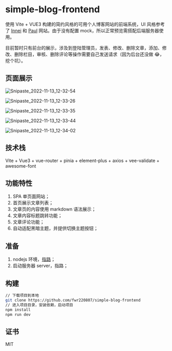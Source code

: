 # simple-blog-frontend

使用 Vite + VUE3 构建的简约风格的可用个人博客网站的前端系统，UI 风格参考了 [Innei](https://innei.ren/) 和 [Paul](https://paugram.com/) 网站。由于没有配置 mock，所以正常预览需搭配后端服务器使用。

目前暂时只有前台的展示，涉及到登陆管理员，发表、修改、删除文章，添加、修改、删除栏目，审核、删除评论等操作需要自己发送请求（因为后台还没做 😂，挖个坑）。

## 页面展示

![Snipaste_2022-11-13_12-32-54](https://typora-picgo-1312201263.cos.ap-guangzhou.myqcloud.com/img/202211131237053.jpg)

![Snipaste_2022-11-13_12-33-26](https://typora-picgo-1312201263.cos.ap-guangzhou.myqcloud.com/img/202211131237622.jpg)

![Snipaste_2022-11-13_12-33-35](https://typora-picgo-1312201263.cos.ap-guangzhou.myqcloud.com/img/202211131237896.jpg)

![Snipaste_2022-11-13_12-33-44](https://typora-picgo-1312201263.cos.ap-guangzhou.myqcloud.com/img/202211131237524.jpg)

![Snipaste_2022-11-13_12-34-02](https://typora-picgo-1312201263.cos.ap-guangzhou.myqcloud.com/img/202211131237846.jpg)

## 技术栈

Vite + Vue3 + vue-router + pinia + element-plus + axios + vee-validate + awesome-font

## 功能特性

1. SPA 单页面网站；
2. 首页展示文章列表；
3. 文章页的内容使用 markdown 语法展示；
4. 文章内容标题跳转功能；
5. 文章评论功能；
6. 自动适配黑暗主题，并提供切换主题按钮；

## 准备

1. nodejs 环境，[指路](https://nodejs.org/en/)；
2. 启动服务器 server，指路；

## 构建

```bash
// 下载项目到本地
git clone https://github.com/fwr220807/simple-blog-frontend
// 进入项目目录，安装依赖，启动项目
npm install
npm run dev
```

## 证书

MIT
